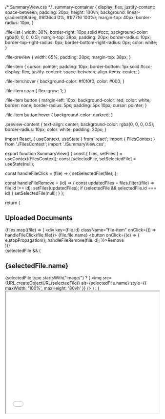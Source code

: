 /* SummaryView.css */
.summary-container {
  display: flex;
  justify-content: space-between;
  padding: 20px;
  height: 100vh;
  background: linear-gradient(90deg, #6f36cd 0%, #1f77f6 100%);
  margin-top: 40px;
  border-radius: 10px;
}

.file-list {
  width: 30%;
  border-right: 10px solid #ccc;
  background-color: rgba(0, 0, 0, 0.5);
  margin-top: 38px;
  padding: 20px;
  border-radius: 10px;
  border-top-right-radius: 0px;
  border-bottom-right-radius: 0px;
  color: white;
}

.file-preview {
  width: 65%;
  padding: 20px;
  margin-top: 38px;
}

.file-item {
  cursor: pointer;
  padding: 10px;
  border-bottom: 1px solid #ccc;
  display: flex;
  justify-content: space-between;
  align-items: center;
}

.file-item:hover {
  background-color: #f0f0f0;
  color: #000;
}

.file-item span {
  flex-grow: 1;
}

.file-item button {
  margin-left: 10px;
  background-color: red;
  color: white;
  border: none;
  border-radius: 5px;
  padding: 5px 10px;
  cursor: pointer;
}

.file-item button:hover {
  background-color: darkred;
}

.preview-content {
  text-align: center;
  background-color: rgba(0, 0, 0, 0.5);
  border-radius: 10px;
  color: white;
  padding: 20px;
}









import React, { useContext, useState } from 'react';
import { FilesContext } from './FilesContext';
import './SummaryView.css';

export function SummaryView() {
  const { files, setFiles } = useContext(FilesContext);
  const [selectedFile, setSelectedFile] = useState(null);

  const handleFileClick = (file) => {
    setSelectedFile(file);
  };

  const handleFileRemove = (id) => {
    const updatedFiles = files.filter((file) => file.id !== id);
    setFiles(updatedFiles);
    if (selectedFile && selectedFile.id === id) {
      setSelectedFile(null);
    }
  };

  return (
    <div className="summary-container">
      <div className="file-list">
        <h2>Uploaded Documents</h2>
        {files.map((file) => (
          <div key={file.id} className="file-item" onClick={() => handleFileClick(file.file)}>
            <span>{file.file.name}</span>
            <button onClick={(e) => { e.stopPropagation(); handleFileRemove(file.id); }}>Remove</button>
          </div>
        ))}
      </div>
      <div className="file-preview">
        {selectedFile && (
          <div className="preview-content">
            <h2>{selectedFile.name}</h2>
            {selectedFile.type.startsWith("image/") ? (
              <img
                src={URL.createObjectURL(selectedFile)}
                alt={selectedFile.name}
                style={{ maxWidth: '100%', maxHeight: '80vh' }}
              />
            ) : (
              <iframe
                src={URL.createObjectURL(selectedFile)}
                width="100%"
                height="400px"
                title="file-preview"
              />
            )}
          </div>
        )}
      </div>
    </div>
  );
}
